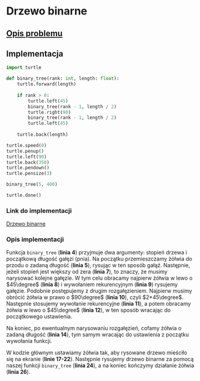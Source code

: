 # Drzewo binarne

## [Opis problemu](../../../../algorithms/fractals/binary-tree.md)

## Implementacja

```python linenums="1"
import turtle

def binary_tree(rank: int, length: float):
    turtle.forward(length)
    
    if rank > 0:
        turtle.left(45)
        binary_tree(rank - 1, length / 2)
        turtle.right(90)
        binary_tree(rank - 1, length / 2)
        turtle.left(45)
        
    turtle.back(length)

turtle.speed(0)
turtle.penup()
turtle.left(90)
turtle.back(350)
turtle.pendown()
turtle.pensize(3)

binary_tree(5, 400)

turtle.done()
```

### Link do implementacji

[Drzewo binarne](https://replit.com/@damiankurpiewski/Binary-Tree#main.py)

### Opis implementacji

Funkcja `binary_tree` (**linia 4**) przyjmuje dwa argumenty: stopień drzewa i początkową długość gałęzi (pnia). Na początku przemieszczamy żółwia do przodu o zadaną długość (**linia 5**), rysując w ten sposób gałąź. Następnie, jeżeli stopień jest większy od zera (**linia 7**), to znaczy, że musimy narysować kolejne gałęzie. W tym celu obracamy najpierw żółwia w lewo o $45\degree$ (**linia 8**) i wywołaniem rekurencyjnym (**linia 9**) rysujemy gałęzie. Podobnie postępujemy z drugim rozgałęzieniem. Najpierw musimy obrócić żółwia w prawo o $90\degree$ (**linia 10**), czyli $2*45\degree$. Następnie stosujemy wywołanie rekurencyjne (**linia 11**), a potem obracamy żółwia w lewo o $45\degree$ (**linia 12**), w ten sposób wracając do początkowego ustawienia.

Na koniec, po ewentualnym narysowaniu rozgałęzień, cofamy żółwia o zadaną długość (**linia 14**), tym samym wracając do ustawienia z początku wywołania funkcji.

W kodzie głównym ustawiamy żółwia tak, aby rysowane drzewo mieściło się na ekranie (**linie 17-22**). Następnie rysujemy drzewo binarne za pomocą naszej funkcji `binary_tree` (**linia 24**), a na koniec kończymy działanie żółwia (**linia 26**).